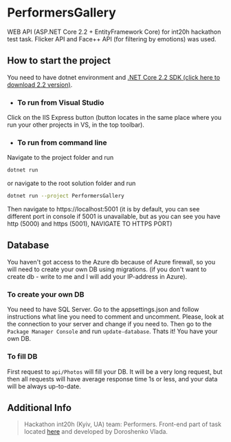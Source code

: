 # PerformersGallery
WEB API (ASP.NET Core 2.2 + EntityFramework Core) for int20h hackathon test task. 
Flicker API and Face++ API (for filtering by emotions) was used.

## How to start the project
You need to have dotnet environment and [.NET Core 2.2 SDK (click here to download 2.2 version)](https://dotnet.microsoft.com/download/dotnet-core/2.2).
- ### To run from Visual Studio
Click on the IIS Express button (button locates in the same place where you run your other projects in VS, in the top toolbar).
- ### To run from command line
Navigate to the project folder and run 
```sh
dotnet run
```
or navigate to the root solution folder and run
```sh
dotnet run --project PerformersGallery
```
Then navigate to https://localhost:5001 (it is by default, you can see different port in console if 5001 is unavailable, but as you can see
you have http (5000) and https (5001), NAVIGATE TO HTTPS PORT)


## Database
You haven't got access to the Azure db because of Azure firewall, so you will need to create your own DB using migrations. 
(if you don't want to create db - write to  me and I will add your IP-address in Azure).
### To create your own DB
You need to have SQL Server. Go to the appsettings.json and follow instructions what line you need to comment and uncomment.
Please, look at the connection to your server and change if you need to.
Then go to the `Package Manager Console` and run `update-database`. Thats it! You have your own DB.
### To fill DB
First request to `api/Photos` will fill your DB. It will be a very long request, but then all requests will have average response time 1s
or less, and your data will be always up-to-date.


## Additional Info
> Hackathon int20h (Kyiv, UA) team: Performers.
> Front-end part of task located [here](https://github.com/vlada-dr/performers-gallery) and developed by Doroshenko Vlada.

